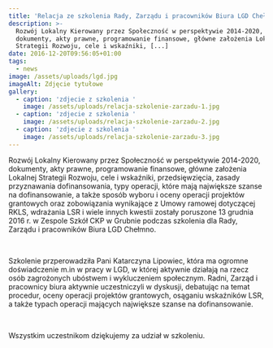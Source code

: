 ```yaml
---
title: 'Relacja ze szkolenia Rady, Zarządu i pracowników Biura LGD Chełmno'
description: >-
  Rozwój Lokalny Kierowany przez Społeczność w perspektywie 2014-2020,
  dokumenty, akty prawne, programowanie finansowe, główne założenia Lokalnej
  Strategii Rozwoju, cele i wskaźniki, [...]
date: 2016-12-20T09:56:05+01:00
tags:
  - news
image: /assets/uploads/lgd.jpg
imageAlt: Zdjęcie tytułowe
gallery:
  - caption: 'zdjecie z szkolenia '
    image: /assets/uploads/relacja-szkolenie-zarzadu-1.jpg
  - caption: 'zdjecie z szkolenia '
    image: /assets/uploads/relacja-szkolenie-zarzadu-2.jpg
  - caption: 'zdjecie z szkolenia '
    image: /assets/uploads/relacja-szkolenie-zarzadu-3.jpg
---
```

Rozwój Lokalny Kierowany przez Społeczność w perspektywie 2014-2020, dokumenty, akty prawne, programowanie finansowe, główne założenia Lokalnej Strategii Rozwoju, cele i wskaźniki, przedsięwzięcia, zasady przyznawania dofinansowania, typy operacji, które mają największe szanse na dofinansowanie, a także sposób wyboru i oceny operacji projektów grantowych oraz zobowiązania wynikające z Umowy ramowej dotyczącej RKLS, wdrażania LSR i wiele innych kwestii zostały poruszone 13 grudnia 2016 r. w Zespole Szkół CKP w Grubnie podczas szkolenia dla Rady, Zarządu i pracowników Biura LGD Chełmno.

<br>

Szkolenie przperowadziła Pani Katarczyna Lipowiec, która ma ogromne doświadczenie m.in w pracy w LGD, w której aktywnie działają na rzecz osób zagrożonych ubóstwem i wykluczeniem społecznym. Radni, Zarząd i pracownicy biura aktywnie uczestniczyli w dyskusji, debatując na temat procedur, oceny operacji projektów grantowych, osąganiu wskaźników LSR, a także typach operacji mających największe szanse na dofinansowanie.

<br>

Wszystkim uczestnikom dziękujemy za udział w szkoleniu.

<br>
